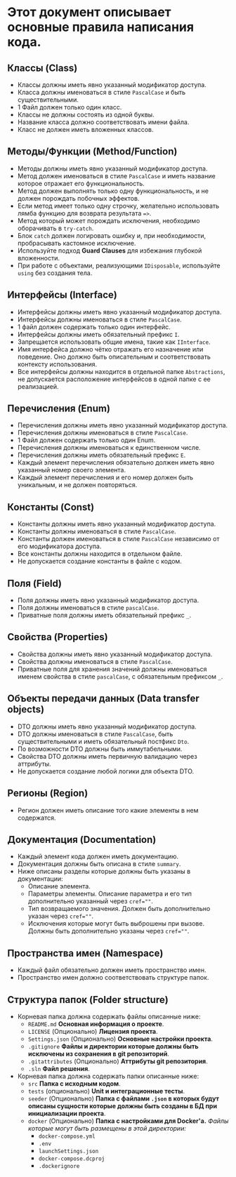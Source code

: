 # Этот документ описывает основные правила написания кода.

## Классы (Class)
- Классы должны иметь явно указанный модификатор доступа.
- Класса должны именоваться в стиле `PascalCase` и быть существительными.
- 1 Файл должен только один класс.
- Классы не должны состоять из одной буквы.
- Название класса должно соответствовать имени файла.
- Класс не должен иметь вложенных классов.

## Методы/Функции (Method/Function)
- Методы должны иметь явно указанный модификатор доступа.
- Метод должен именоваться в стиле `PascalCase` и иметь название которое отражает его функциональность.
- Метод должен выполнять только одну функциональность, и не должен порождать побочных эффектов.
- Если метод имеет только одну строчку, желательно использовать лямба функцию для возврата результата `=>`.
- Метод который может порождать исключения, необходимо оборачивать в `try-catch`.
- Блок `catch` должен логировать ошибку и, при необходимости, пробрасывать кастомное исключение.
- Используйте подход **Guard Clauses** для избежания глубокой вложенности.
- При работе с объектами, реализующими `IDisposable`, используйте `using` без создания тела.

## Интерфейсы (Interface)
- Интерфейсы должны иметь явно указанный модификатор доступа.
- Интерфейсы должны именоваться в стиле `PascalCase`.
- 1 файл должен содержать только один интерфейс.
- Интерфейсы должны иметь обязательный префикс `I`.
- Запрещается использовать общие имена, такие как `IInterface`.
- Имя интерфейса должно чётко отражать его назначение или поведение. Оно должно быть описательным и соответствовать контексту использования.
- Все интерфейсы должны находится в отдельной папке `Abstractions`, не допускается расположение интерфейсов в одной папке с ее реализацией.

## Перечисления (Enum)
- Перечисления должны иметь явно указанный модификатор доступа.
- Перечисления должны именоваться в стиле `PascalCase`.
- 1 Файл должен содержать только один Enum.
- Перечисления должны именоваться к единственном числе.
- Перечисления должны иметь обязательный префикс `E`.
- Каждый элемент перечисления обязательно должен иметь явно указанный номер своего элемента.
- Каждый элемент перечисления и его номер должен быть уникальным, и не должен повторяться.

## Константы (Const)
- Константы должны иметь явно указанный модификатор доступа.
- Константы должны именоваться в стиле `PascalCase`.
- Константы должен именоваться в стиле `PascalCase` независимо от его модификатора доступа.
- Все константы должны находится в отдельном файле.
- Не допускается создание константы в файле с кодом.

## Поля (Field)
- Поля должны иметь явно указанный модификатор доступа.
- Поля должны именоваться в стиле `pascalCase`.
- Приватные поля должны иметь обязательный префикс `_`.

## Свойства (Properties)
- Свойства должны иметь явно указанный модификатор доступа.
- Свойства должны именоваться в стиле `PascalCase`.
- Приватные поля для хранения значений должны именоваться именем свойства в стиле `pascalCase`, с обязательным префиксом `_`.

## Объекты передачи данных (Data transfer objects)
- DTO должны иметь явно указанный модификатор доступа.
- DTO должны именоваться в стиле `PascalCase`, быть существительными и иметь обязательный постфикс `Dto`.
- По возможности DTO должны быть иммутабельными.
- Свойства DTO должны иметь первичную валидацию через аттрибуты.
- Не допускается создание любой логики для объекта DTO.

## Регионы (Region)
- Регион должен иметь описание того какие элементы в нем содержатся.

## Документация (Documentation)
- Каждый элемент кода должен иметь документацию.
- Документация должны быть описана в стиле `summary`.
- Ниже описаны разделы которые должны быть указаны в документации:
    - Описание элемента.
    - Параметры элементы. Описание параметра и его тип дополнительно указанный через `cref=""`.
    - Тип возвращаемого значения. Должен быть дополнительно указан через `cref=""`.
    - Исключения которые могут быть выброшены при вызове. Должны быть дополнительно указаны через `cref=""`.

## Пространства имен (Namespace)
- Каждый файл обязательно должен иметь пространство имен.
- Пространство имен должно соответствовать структуре папок.

## Структура папок (Folder structure)
- Корневая папка должна содержать файлы описанные ниже:
    - `README.md` **Основная информация о проекте**.
    - `LICENSE` (Опционально) **Лицензия проекта**.
    - `Settings.json` (Опционально) **Основные настройки проекта**.
    - `.gitignore` **Файлы и директории которые должны быть исключены из сохранения в git репозиторий**.
    - `.gitattributes` (Опционально) **Аттрибуты git репозитория**.
    - `.sln` **Файл решения**.
- Корневая папка должна содержать папки описанные ниже:
    - `src` **Папка с исходным кодом**.
    - `tests` (опционально) **Unit и интеграционные тесты**.
    - `seeder` (Опционально) **Папка с файлами `.json` в которых будут описаны сущности которые должны быть созданы в БД при инициализации проекта**.
    - `docker` (Опционально) **Папка с настройками для Docker'а.** *Файлы которые могут быть размещены в этой директории:*
        - `docker-compose.yml`
        - `.env`
        - `launchSettings.json`
        - `docker-compose.dcproj`
        - `.dockerignore`
